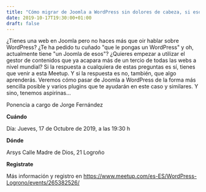 ```yaml
---
title: "Cómo migrar de Joomla a WordPress sin dolores de cabeza, si eso es posible"
date: 2019-10-17T19:30:00+01:00
draft: false
---
```


¿Tienes una web en Joomla pero no haces más que oir hablar sobre WordPress?
¿Te ha pedido tu cuñado "que le pongas un WordPress" y oh, actualmente tiene "un Joomla de esos"?
¿Quieres empezar a utilizar el gestor de contenidos que ya acapara más de un tercio de todas las webs a nivel mundial?
Si la respuesta a cualquiera de estas preguntas es sí, tienes que venir a esta Meetup.
Y si la respuesta es no, también, que algo aprenderás.
Veremos cómo pasar de Joomla a WordPress de la forma más sencilla posible y varios plugins que te ayudarán en este caso y similares.
Y sino, tenemos aspirinas...

<!--more-->
Ponencia a cargo de Jorge Fernández

__Cuándo__

Día: Jueves, 17 de Octubre de 2019, a las 19:30 h

__Dónde__

Arsys
Calle Madre de Dios, 21
Logroño

__Registrate__

Más información y registro en https://www.meetup.com/es-ES/WordPress-Logrono/events/265382526/